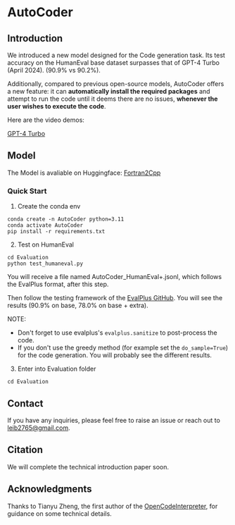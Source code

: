 # AutoCoder

## Introduction
We introduced a new model designed for the Code generation task. Its test accuracy on the HumanEval base dataset surpasses that of GPT-4 Turbo (April 2024). (90.9% vs 90.2%).

Additionally, compared to previous open-source models, AutoCoder offers a new feature: it can **automatically install the required packages** and attempt to run the code until it deems there are no issues, **whenever the user wishes to execute the code**.

Here are the video demos:

[GPT-4 Turbo](https://github.com/bin123apple/AutoCoder/assets/99925255/b4079c2c-504d-4e56-ad94-c3a18f4360ec)

## Model
The Model is avaliable on Huggingface: [Fortran2Cpp](https://huggingface.co/Bin12345/F2C-Translator)

### Quick Start
1. Create the conda env

```
conda create -n AutoCoder python=3.11
conda activate AutoCoder
pip install -r requirements.txt
```

2. Test on HumanEval 

```
cd Evaluation
python test_humaneval.py
```
You will receive a file named AutoCoder_HumanEval+.jsonl, which follows the EvalPlus format, after this step.

Then follow the testing framework of the [EvalPlus GitHub](https://github.com/evalplus/evalplus). You will see the results (90.9% on base, 78.0% on base + extra). 

NOTE: 
* Don't forget to use evalplus's `evalplus.sanitize` to post-process the code. 
* If you don't use the greedy method (for example set the `do_sample=True`) for the code generation. You will probably see the different results.

3. Enter into Evaluation folder

```
cd Evaluation
```

## Contact 
If you have any inquiries, please feel free to raise an issue or reach out to leib2765@gmail.com.

## Citation
We will complete the technical introduction paper soon.

## Acknowledgments
Thanks to Tianyu Zheng, the first author of the [OpenCodeInterpreter](https://opencodeinterpreter.github.io/), for guidance on some technical details.


